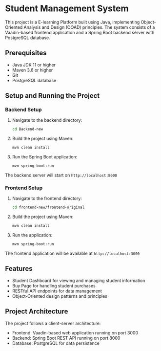 # Student Management System

This project is a E-learning Platform built using Java, implementing Object-Oriented Analysis and Design (OOAD) principles. The system consists of a Vaadin-based frontend application and a Spring Boot backend server with PostgreSQL database.

## Prerequisites

- Java JDK 11 or higher
- Maven 3.6 or higher
- Git
- PostgreSQL database

## Setup and Running the Project

### Backend Setup

1. Navigate to the backend directory:
   ```bash
   cd Backend-new
   ```

2. Build the project using Maven:
   ```bash
   mvn clean install
   ```

3. Run the Spring Boot application:
   ```bash
   mvn spring-boot:run
   ```

The backend server will start on `http://localhost:8000`

### Frontend Setup

1. Navigate to the frontend directory:
   ```bash
   cd frontend-new/frontend-original
   ```

2. Build the project using Maven:
   ```bash
   mvn clean install
   ```

3. Run the application:
   ```bash
   mvn spring-boot:run
   ```

The frontend application will be available at `http://localhost:3000`

## Features

- Student Dashboard for viewing and managing student information
- Buy Page for handling student purchases
- RESTful API endpoints for data management
- Object-Oriented design patterns and principles

## Project Architecture

The project follows a client-server architecture:
- Frontend: Vaadin-based web application running on port 3000
- Backend: Spring Boot REST API running on port 8000
- Database: PostgreSQL for data persistence


